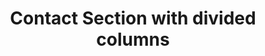 ---
title: Contact Section with divided columns
category: Marketing
paid: true
isActive: true
ltr: {"react":{"jsxCss":[],"jsxTail":[{"code":"export default () => {\n\n    const contactMethods = [\n        {\n            icon:\n                <svg xmlns=\"http://www.w3.org/2000/svg\" fill=\"none\" viewBox=\"0 0 24 24\" strokeWidth={1.5} stroke=\"currentColor\" className=\"w-6 h-6\">\n                    <path strokeLinecap=\"round\" strokeLinejoin=\"round\" d=\"M12 21a9.004 9.004 0 008.716-6.747M12 21a9.004 9.004 0 01-8.716-6.747M12 21c2.485 0 4.5-4.03 4.5-9S14.485 3 12 3m0 18c-2.485 0-4.5-4.03-4.5-9S9.515 3 12 3m0 0a8.997 8.997 0 017.843 4.582M12 3a8.997 8.997 0 00-7.843 4.582m15.686 0A11.953 11.953 0 0112 10.5c-2.998 0-5.74-1.1-7.843-2.918m15.686 0A8.959 8.959 0 0121 12c0 .778-.099 1.533-.284 2.253m0 0A17.919 17.919 0 0112 16.5c-3.162 0-6.133-.815-8.716-2.247m0 0A9.015 9.015 0 013 12c0-1.605.42-3.113 1.157-4.418\" />\n                </svg>\n            ,\n            title: \"Join our community\",\n            desc: \"Lorem ipsum dolor sit amet, consectetur adipiscing elit.\",\n            link: {\n                name: \"Join our Discord\",\n                href: \"javascript:void(0)\"\n            },\n        },\n        {\n            icon:\n                <svg className=\"w-6 h-6\" viewBox=\"0 0 48 48\" fill=\"none\" xmlns=\"http://www.w3.org/2000/svg\">\n                    <g clip-path=\"url(#clip0_17_80)\">\n                        <path d=\"M15.1003 43.5C33.2091 43.5 43.1166 28.4935 43.1166 15.4838C43.1166 15.0619 43.1072 14.6307 43.0884 14.2088C45.0158 12.815 46.679 11.0886 48 9.11066C46.205 9.90926 44.2993 10.4308 42.3478 10.6575C44.4026 9.42588 45.9411 7.491 46.6781 5.21159C44.7451 6.35718 42.6312 7.16528 40.4269 7.60128C38.9417 6.02318 36.978 4.97829 34.8394 4.62816C32.7008 4.27803 30.5064 4.64216 28.5955 5.66425C26.6846 6.68635 25.1636 8.30947 24.2677 10.2827C23.3718 12.2559 23.1509 14.4693 23.6391 16.5807C19.725 16.3842 15.8959 15.3675 12.4 13.5963C8.90405 11.825 5.81939 9.33893 3.34594 6.29909C2.0888 8.46655 1.70411 11.0314 2.27006 13.4722C2.83601 15.9131 4.31013 18.047 6.39281 19.44C4.82926 19.3904 3.29995 18.9694 1.93125 18.2119V18.3338C1.92985 20.6084 2.7162 22.8132 4.15662 24.5736C5.59704 26.334 7.60265 27.5412 9.8325 27.99C8.38411 28.3863 6.86396 28.4441 5.38969 28.1588C6.01891 30.1149 7.24315 31.8258 8.89154 33.0527C10.5399 34.2796 12.5302 34.9613 14.5847 35.0025C11.0968 37.7423 6.78835 39.2283 2.35313 39.2213C1.56657 39.2201 0.780798 39.1719 0 39.0769C4.50571 41.9676 9.74706 43.5028 15.1003 43.5Z\" fill=\"currentColor\" />\n                    </g>\n                    <defs>\n                        <clipPath id=\"clip0_17_80\">\n                            <rect width=\"48\" height=\"48\" fill=\"white\" />\n                        </clipPath>\n                    </defs>\n                </svg>\n\n            ,\n            title: \"Follow us on Twitter\",\n            desc: \"Lorem ipsum dolor sit amet, consectetur adipiscing elit.\",\n            link: {\n                name: \"Send us DMs\",\n                href: \"javascript:void(0)\"\n            },\n        },\n    ]\n\n    return (\n        <main className=\"py-14\">\n            <div className=\"max-w-screen-xl mx-auto px-4 text-gray-600 gap-12 md:px-8 lg:flex\">\n                <div className=\"max-w-md\">\n                    <h3 className=\"text-gray-800 text-3xl font-semibold sm:text-4xl\">\n                        Let’s connect\n                    </h3>\n                    <p className=\"mt-3\">\n                        We’re here to help and answer any question you might have, We look forward to hearing from you .\n                    </p>\n                </div>\n                <div>\n                    <ul className=\"mt-12 gap-y-6 gap-x-12 items-center md:flex lg:gap-x-0 lg:mt-0\">\n                        {\n                            contactMethods.map((item, idx) => (\n                                <li key={idx} className=\"space-y-3 border-t py-6 md:max-w-sm md:py-0 md:border-t-0 lg:border-l lg:px-12 lg:max-w-none\">\n                                    <div className=\"w-12 h-12 rounded-full border flex items-center justify-center text-gray-700\">\n                                        {item.icon}\n                                    </div>\n                                    <h4 className=\"text-gray-800 text-lg font-medium xl:text-xl\">\n                                        {item.title}\n                                    </h4>\n                                    <p>\n                                        {item.desc}\n                                    </p>\n                                    <a href={item.link.href} className=\"flex items-center gap-1 text-sm text-indigo-600 duration-150 hover:text-indigo-400 font-medium\">\n                                        {item.link.name}\n                                        <svg xmlns=\"http://www.w3.org/2000/svg\" viewBox=\"0 0 20 20\" fill=\"currentColor\" className=\"w-5 h-5\">\n                                            <path fillRule=\"evenodd\" d=\"M5 10a.75.75 0 01.75-.75h6.638L10.23 7.29a.75.75 0 111.04-1.08l3.5 3.25a.75.75 0 010 1.08l-3.5 3.25a.75.75 0 11-1.04-1.08l2.158-1.96H5.75A.75.75 0 015 10z\" clipRule=\"evenodd\" />\n                                        </svg>\n                                    </a>\n                                </li>\n                            ))\n                        }\n                    </ul>\n                </div>\n            </div>\n        </main>\n    )\n}","label":"App.jsx"}]},"preview":"function App() {\n  const contactMethods = [{\n    icon: /*#__PURE__*/React.createElement(\"svg\", {\n      xmlns: \"http://www.w3.org/2000/svg\",\n      fill: \"none\",\n      viewBox: \"0 0 24 24\",\n      strokeWidth: 1.5,\n      stroke: \"currentColor\",\n      className: \"w-6 h-6\"\n    }, /*#__PURE__*/React.createElement(\"path\", {\n      strokeLinecap: \"round\",\n      strokeLinejoin: \"round\",\n      d: \"M12 21a9.004 9.004 0 008.716-6.747M12 21a9.004 9.004 0 01-8.716-6.747M12 21c2.485 0 4.5-4.03 4.5-9S14.485 3 12 3m0 18c-2.485 0-4.5-4.03-4.5-9S9.515 3 12 3m0 0a8.997 8.997 0 017.843 4.582M12 3a8.997 8.997 0 00-7.843 4.582m15.686 0A11.953 11.953 0 0112 10.5c-2.998 0-5.74-1.1-7.843-2.918m15.686 0A8.959 8.959 0 0121 12c0 .778-.099 1.533-.284 2.253m0 0A17.919 17.919 0 0112 16.5c-3.162 0-6.133-.815-8.716-2.247m0 0A9.015 9.015 0 013 12c0-1.605.42-3.113 1.157-4.418\"\n    })),\n    title: \"Join our community\",\n    desc: \"Lorem ipsum dolor sit amet, consectetur adipiscing elit.\",\n    link: {\n      name: \"Join our Discord\",\n      href: \"javascript:void(0)\"\n    }\n  }, {\n    icon: /*#__PURE__*/React.createElement(\"svg\", {\n      className: \"w-6 h-6\",\n      viewBox: \"0 0 48 48\",\n      fill: \"none\",\n      xmlns: \"http://www.w3.org/2000/svg\"\n    }, /*#__PURE__*/React.createElement(\"g\", {\n      \"clip-path\": \"url(#clip0_17_80)\"\n    }, /*#__PURE__*/React.createElement(\"path\", {\n      d: \"M15.1003 43.5C33.2091 43.5 43.1166 28.4935 43.1166 15.4838C43.1166 15.0619 43.1072 14.6307 43.0884 14.2088C45.0158 12.815 46.679 11.0886 48 9.11066C46.205 9.90926 44.2993 10.4308 42.3478 10.6575C44.4026 9.42588 45.9411 7.491 46.6781 5.21159C44.7451 6.35718 42.6312 7.16528 40.4269 7.60128C38.9417 6.02318 36.978 4.97829 34.8394 4.62816C32.7008 4.27803 30.5064 4.64216 28.5955 5.66425C26.6846 6.68635 25.1636 8.30947 24.2677 10.2827C23.3718 12.2559 23.1509 14.4693 23.6391 16.5807C19.725 16.3842 15.8959 15.3675 12.4 13.5963C8.90405 11.825 5.81939 9.33893 3.34594 6.29909C2.0888 8.46655 1.70411 11.0314 2.27006 13.4722C2.83601 15.9131 4.31013 18.047 6.39281 19.44C4.82926 19.3904 3.29995 18.9694 1.93125 18.2119V18.3338C1.92985 20.6084 2.7162 22.8132 4.15662 24.5736C5.59704 26.334 7.60265 27.5412 9.8325 27.99C8.38411 28.3863 6.86396 28.4441 5.38969 28.1588C6.01891 30.1149 7.24315 31.8258 8.89154 33.0527C10.5399 34.2796 12.5302 34.9613 14.5847 35.0025C11.0968 37.7423 6.78835 39.2283 2.35313 39.2213C1.56657 39.2201 0.780798 39.1719 0 39.0769C4.50571 41.9676 9.74706 43.5028 15.1003 43.5Z\",\n      fill: \"currentColor\"\n    })), /*#__PURE__*/React.createElement(\"defs\", null, /*#__PURE__*/React.createElement(\"clipPath\", {\n      id: \"clip0_17_80\"\n    }, /*#__PURE__*/React.createElement(\"rect\", {\n      width: \"48\",\n      height: \"48\",\n      fill: \"white\"\n    })))),\n    title: \"Follow us on Twitter\",\n    desc: \"Lorem ipsum dolor sit amet, consectetur adipiscing elit.\",\n    link: {\n      name: \"Send us DMs\",\n      href: \"javascript:void(0)\"\n    }\n  }];\n  return /*#__PURE__*/React.createElement(\"main\", {\n    className: \"py-14\"\n  }, /*#__PURE__*/React.createElement(\"div\", {\n    className: \"max-w-screen-xl mx-auto px-4 text-gray-600 gap-12 md:px-8 lg:flex\"\n  }, /*#__PURE__*/React.createElement(\"div\", {\n    className: \"max-w-md\"\n  }, /*#__PURE__*/React.createElement(\"h3\", {\n    className: \"text-gray-800 text-3xl font-semibold sm:text-4xl\"\n  }, \"Let\\u2019s connect\"), /*#__PURE__*/React.createElement(\"p\", {\n    className: \"mt-3\"\n  }, \"We\\u2019re here to help and answer any question you might have, We look forward to hearing from you .\")), /*#__PURE__*/React.createElement(\"div\", null, /*#__PURE__*/React.createElement(\"ul\", {\n    className: \"mt-12 gap-y-6 gap-x-12 items-center md:flex lg:gap-x-0 lg:mt-0\"\n  }, contactMethods.map((item, idx) => /*#__PURE__*/React.createElement(\"li\", {\n    key: idx,\n    className: \"space-y-3 border-t py-6 md:max-w-sm md:py-0 md:border-t-0 lg:border-l lg:px-12 lg:max-w-none\"\n  }, /*#__PURE__*/React.createElement(\"div\", {\n    className: \"w-12 h-12 rounded-full border flex items-center justify-center text-gray-700\"\n  }, item.icon), /*#__PURE__*/React.createElement(\"h4\", {\n    className: \"text-gray-800 text-lg font-medium xl:text-xl\"\n  }, item.title), /*#__PURE__*/React.createElement(\"p\", null, item.desc), /*#__PURE__*/React.createElement(\"a\", {\n    href: item.link.href,\n    className: \"flex items-center gap-1 text-sm text-indigo-600 duration-150 hover:text-indigo-400 font-medium\"\n  }, item.link.name, /*#__PURE__*/React.createElement(\"svg\", {\n    xmlns: \"http://www.w3.org/2000/svg\",\n    viewBox: \"0 0 20 20\",\n    fill: \"currentColor\",\n    className: \"w-5 h-5\"\n  }, /*#__PURE__*/React.createElement(\"path\", {\n    fillRule: \"evenodd\",\n    d: \"M5 10a.75.75 0 01.75-.75h6.638L10.23 7.29a.75.75 0 111.04-1.08l3.5 3.25a.75.75 0 010 1.08l-3.5 3.25a.75.75 0 11-1.04-1.08l2.158-1.96H5.75A.75.75 0 015 10z\",\n    clipRule: \"evenodd\"\n  })))))))));\n}","vue":{"vueTail":[],"vueCss":[]}}
rtl: {"vue":{"vueCss":[],"vueTail":[]},"react":{"jsxTail":[{"code":"export default () => {\n\n    const contactMethods = [\n        {\n            icon:\n                <svg xmlns=\"http://www.w3.org/2000/svg\" fill=\"none\" viewBox=\"0 0 24 24\" strokeWidth={1.5} stroke=\"currentColor\" className=\"w-6 h-6\">\n                    <path strokeLinecap=\"round\" strokeLinejoin=\"round\" d=\"M12 21a9.004 9.004 0 008.716-6.747M12 21a9.004 9.004 0 01-8.716-6.747M12 21c2.485 0 4.5-4.03 4.5-9S14.485 3 12 3m0 18c-2.485 0-4.5-4.03-4.5-9S9.515 3 12 3m0 0a8.997 8.997 0 017.843 4.582M12 3a8.997 8.997 0 00-7.843 4.582m15.686 0A11.953 11.953 0 0112 10.5c-2.998 0-5.74-1.1-7.843-2.918m15.686 0A8.959 8.959 0 0121 12c0 .778-.099 1.533-.284 2.253m0 0A17.919 17.919 0 0112 16.5c-3.162 0-6.133-.815-8.716-2.247m0 0A9.015 9.015 0 013 12c0-1.605.42-3.113 1.157-4.418\" />\n                </svg>\n            ,\n            title: \"انضم إلى مجتمعنا\",\n            desc: \"العميل مهم جدا ، العميل سيتبعه.\",\n            link: {\n                name: \"انضم إلى الخلاف\",\n                href: \"javascript:void(0)\"\n            },\n        },\n        {\n            icon:\n                <svg className=\"w-6 h-6\" viewBox=\"0 0 48 48\" fill=\"none\" xmlns=\"http://www.w3.org/2000/svg\">\n                    <g clip-path=\"url(#clip0_17_80)\">\n                        <path d=\"M15.1003 43.5C33.2091 43.5 43.1166 28.4935 43.1166 15.4838C43.1166 15.0619 43.1072 14.6307 43.0884 14.2088C45.0158 12.815 46.679 11.0886 48 9.11066C46.205 9.90926 44.2993 10.4308 42.3478 10.6575C44.4026 9.42588 45.9411 7.491 46.6781 5.21159C44.7451 6.35718 42.6312 7.16528 40.4269 7.60128C38.9417 6.02318 36.978 4.97829 34.8394 4.62816C32.7008 4.27803 30.5064 4.64216 28.5955 5.66425C26.6846 6.68635 25.1636 8.30947 24.2677 10.2827C23.3718 12.2559 23.1509 14.4693 23.6391 16.5807C19.725 16.3842 15.8959 15.3675 12.4 13.5963C8.90405 11.825 5.81939 9.33893 3.34594 6.29909C2.0888 8.46655 1.70411 11.0314 2.27006 13.4722C2.83601 15.9131 4.31013 18.047 6.39281 19.44C4.82926 19.3904 3.29995 18.9694 1.93125 18.2119V18.3338C1.92985 20.6084 2.7162 22.8132 4.15662 24.5736C5.59704 26.334 7.60265 27.5412 9.8325 27.99C8.38411 28.3863 6.86396 28.4441 5.38969 28.1588C6.01891 30.1149 7.24315 31.8258 8.89154 33.0527C10.5399 34.2796 12.5302 34.9613 14.5847 35.0025C11.0968 37.7423 6.78835 39.2283 2.35313 39.2213C1.56657 39.2201 0.780798 39.1719 0 39.0769C4.50571 41.9676 9.74706 43.5028 15.1003 43.5Z\" fill=\"currentColor\" />\n                    </g>\n                    <defs>\n                        <clipPath id=\"clip0_17_80\">\n                            <rect width=\"48\" height=\"48\" fill=\"white\" />\n                        </clipPath>\n                    </defs>\n                </svg>\n\n            ,\n            title: \"تابعنا على تويتر\",\n            desc: \"العميل مهم جدا، العميل سيتبعه.\",\n            link: {\n                name: \"أرسل لنا رسائل مباشرة\",\n                href: \"javascript:void(0)\"\n            },\n        },\n    ]\n\n    return (\n        <main className=\"py-14\">\n            <div className=\"max-w-screen-xl mx-auto px-4 text-gray-600 gap-12 md:px-8 lg:flex\">\n                <div className=\"max-w-md\">\n                    <h3 className=\"text-gray-800 text-3xl font-semibold sm:text-4xl\">\n                        دعونا نتواصل\n                    </h3>\n                    <p className=\"mt-3\">\n                        نحن هنا للمساعدة والإجابة على أي سؤال قد يكون لديك، ونتطلع إلى الاستماع منك.\n                    </p>\n                </div>\n                <div>\n                    <ul className=\"mt-12 gap-y-6 gap-x-12 items-center md:flex lg:gap-x-0 lg:mt-0\">\n                        {\n                            contactMethods.map((item, idx) => (\n                                <li key={idx} className=\"space-y-3 border-t py-6 md:max-w-sm md:py-0 md:border-t-0 lg:border-r lg:px-12 lg:max-w-none\">\n                                    <div className=\"w-12 h-12 rounded-full border flex items-center justify-center text-gray-700\">\n                                        {item.icon}\n                                    </div>\n                                    <h4 className=\"text-gray-800 text-lg font-medium xl:text-xl\">\n                                        {item.title}\n                                    </h4>\n                                    <p>\n                                        {item.desc}\n                                    </p>\n                                    <a href={item.link.href} className=\"flex items-center gap-1 text-sm text-indigo-600 duration-150 hover:text-indigo-400 font-medium\">\n                                        {item.link.name}\n                                        <svg xmlns=\"http://www.w3.org/2000/svg\" fill=\"none\" viewBox=\"0 0 24 24\" stroke-width=\"1.5\" stroke=\"currentColor\" className=\"w-5 h-5\">\n                                            <path stroke-linecap=\"round\" stroke-linejoin=\"round\" d=\"M6.75 15.75L3 12m0 0l3.75-3.75M3 12h18\" />\n                                        </svg>\n                                    </a>\n                                </li>\n                            ))\n                        }\n                    </ul>\n                </div>\n            </div>\n        </main>\n    )\n}","label":"App.jsx"}],"jsxCss":[]},"preview":"function App() {\n  const contactMethods = [{\n    icon: /*#__PURE__*/React.createElement(\"svg\", {\n      xmlns: \"http://www.w3.org/2000/svg\",\n      fill: \"none\",\n      viewBox: \"0 0 24 24\",\n      strokeWidth: 1.5,\n      stroke: \"currentColor\",\n      className: \"w-6 h-6\"\n    }, /*#__PURE__*/React.createElement(\"path\", {\n      strokeLinecap: \"round\",\n      strokeLinejoin: \"round\",\n      d: \"M12 21a9.004 9.004 0 008.716-6.747M12 21a9.004 9.004 0 01-8.716-6.747M12 21c2.485 0 4.5-4.03 4.5-9S14.485 3 12 3m0 18c-2.485 0-4.5-4.03-4.5-9S9.515 3 12 3m0 0a8.997 8.997 0 017.843 4.582M12 3a8.997 8.997 0 00-7.843 4.582m15.686 0A11.953 11.953 0 0112 10.5c-2.998 0-5.74-1.1-7.843-2.918m15.686 0A8.959 8.959 0 0121 12c0 .778-.099 1.533-.284 2.253m0 0A17.919 17.919 0 0112 16.5c-3.162 0-6.133-.815-8.716-2.247m0 0A9.015 9.015 0 013 12c0-1.605.42-3.113 1.157-4.418\"\n    })),\n    title: \"انضم إلى مجتمعنا\",\n    desc: \"العميل مهم جدا ، العميل سيتبعه.\",\n    link: {\n      name: \"انضم إلى الخلاف\",\n      href: \"javascript:void(0)\"\n    }\n  }, {\n    icon: /*#__PURE__*/React.createElement(\"svg\", {\n      className: \"w-6 h-6\",\n      viewBox: \"0 0 48 48\",\n      fill: \"none\",\n      xmlns: \"http://www.w3.org/2000/svg\"\n    }, /*#__PURE__*/React.createElement(\"g\", {\n      \"clip-path\": \"url(#clip0_17_80)\"\n    }, /*#__PURE__*/React.createElement(\"path\", {\n      d: \"M15.1003 43.5C33.2091 43.5 43.1166 28.4935 43.1166 15.4838C43.1166 15.0619 43.1072 14.6307 43.0884 14.2088C45.0158 12.815 46.679 11.0886 48 9.11066C46.205 9.90926 44.2993 10.4308 42.3478 10.6575C44.4026 9.42588 45.9411 7.491 46.6781 5.21159C44.7451 6.35718 42.6312 7.16528 40.4269 7.60128C38.9417 6.02318 36.978 4.97829 34.8394 4.62816C32.7008 4.27803 30.5064 4.64216 28.5955 5.66425C26.6846 6.68635 25.1636 8.30947 24.2677 10.2827C23.3718 12.2559 23.1509 14.4693 23.6391 16.5807C19.725 16.3842 15.8959 15.3675 12.4 13.5963C8.90405 11.825 5.81939 9.33893 3.34594 6.29909C2.0888 8.46655 1.70411 11.0314 2.27006 13.4722C2.83601 15.9131 4.31013 18.047 6.39281 19.44C4.82926 19.3904 3.29995 18.9694 1.93125 18.2119V18.3338C1.92985 20.6084 2.7162 22.8132 4.15662 24.5736C5.59704 26.334 7.60265 27.5412 9.8325 27.99C8.38411 28.3863 6.86396 28.4441 5.38969 28.1588C6.01891 30.1149 7.24315 31.8258 8.89154 33.0527C10.5399 34.2796 12.5302 34.9613 14.5847 35.0025C11.0968 37.7423 6.78835 39.2283 2.35313 39.2213C1.56657 39.2201 0.780798 39.1719 0 39.0769C4.50571 41.9676 9.74706 43.5028 15.1003 43.5Z\",\n      fill: \"currentColor\"\n    })), /*#__PURE__*/React.createElement(\"defs\", null, /*#__PURE__*/React.createElement(\"clipPath\", {\n      id: \"clip0_17_80\"\n    }, /*#__PURE__*/React.createElement(\"rect\", {\n      width: \"48\",\n      height: \"48\",\n      fill: \"white\"\n    })))),\n    title: \"تابعنا على تويتر\",\n    desc: \"العميل مهم جدا، العميل سيتبعه.\",\n    link: {\n      name: \"أرسل لنا رسائل مباشرة\",\n      href: \"javascript:void(0)\"\n    }\n  }];\n  return /*#__PURE__*/React.createElement(\"main\", {\n    className: \"py-14\"\n  }, /*#__PURE__*/React.createElement(\"div\", {\n    className: \"max-w-screen-xl mx-auto px-4 text-gray-600 gap-12 md:px-8 lg:flex\"\n  }, /*#__PURE__*/React.createElement(\"div\", {\n    className: \"max-w-md\"\n  }, /*#__PURE__*/React.createElement(\"h3\", {\n    className: \"text-gray-800 text-3xl font-semibold sm:text-4xl\"\n  }, \"\\u062F\\u0639\\u0648\\u0646\\u0627 \\u0646\\u062A\\u0648\\u0627\\u0635\\u0644\"), /*#__PURE__*/React.createElement(\"p\", {\n    className: \"mt-3\"\n  }, \"\\u0646\\u062D\\u0646 \\u0647\\u0646\\u0627 \\u0644\\u0644\\u0645\\u0633\\u0627\\u0639\\u062F\\u0629 \\u0648\\u0627\\u0644\\u0625\\u062C\\u0627\\u0628\\u0629 \\u0639\\u0644\\u0649 \\u0623\\u064A \\u0633\\u0624\\u0627\\u0644 \\u0642\\u062F \\u064A\\u0643\\u0648\\u0646 \\u0644\\u062F\\u064A\\u0643\\u060C \\u0648\\u0646\\u062A\\u0637\\u0644\\u0639 \\u0625\\u0644\\u0649 \\u0627\\u0644\\u0627\\u0633\\u062A\\u0645\\u0627\\u0639 \\u0645\\u0646\\u0643.\")), /*#__PURE__*/React.createElement(\"div\", null, /*#__PURE__*/React.createElement(\"ul\", {\n    className: \"mt-12 gap-y-6 gap-x-12 items-center md:flex lg:gap-x-0 lg:mt-0\"\n  }, contactMethods.map((item, idx) => /*#__PURE__*/React.createElement(\"li\", {\n    key: idx,\n    className: \"space-y-3 border-t py-6 md:max-w-sm md:py-0 md:border-t-0 lg:border-r lg:px-12 lg:max-w-none\"\n  }, /*#__PURE__*/React.createElement(\"div\", {\n    className: \"w-12 h-12 rounded-full border flex items-center justify-center text-gray-700\"\n  }, item.icon), /*#__PURE__*/React.createElement(\"h4\", {\n    className: \"text-gray-800 text-lg font-medium xl:text-xl\"\n  }, item.title), /*#__PURE__*/React.createElement(\"p\", null, item.desc), /*#__PURE__*/React.createElement(\"a\", {\n    href: item.link.href,\n    className: \"flex items-center gap-1 text-sm text-indigo-600 duration-150 hover:text-indigo-400 font-medium\"\n  }, item.link.name, /*#__PURE__*/React.createElement(\"svg\", {\n    xmlns: \"http://www.w3.org/2000/svg\",\n    fill: \"none\",\n    viewBox: \"0 0 24 24\",\n    \"stroke-width\": \"1.5\",\n    stroke: \"currentColor\",\n    className: \"w-5 h-5\"\n  }, /*#__PURE__*/React.createElement(\"path\", {\n    \"stroke-linecap\": \"round\",\n    \"stroke-linejoin\": \"round\",\n    d: \"M6.75 15.75L3 12m0 0l3.75-3.75M3 12h18\"\n  })))))))));\n}"}
slug: /contact-sections
id: d1f08c80-18ef-4dc9-8053-003dafb73af4
created_at: 1671311559201
---